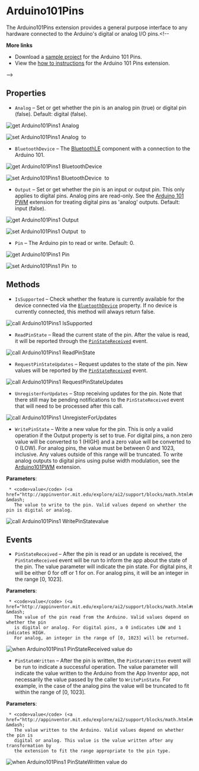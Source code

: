 # Arduino101Pins

The Arduino101Pins extension provides a general purpose interface to any hardware connected to the Arduino's digital or analog I/O pins.<!--<br>

<strong>More links</strong><ul><li>Download a <a href='http://iot.appinventor.mit.edu/assets/samples/Arduino101Pins.aia' target='_blank'>sample project</a> for the Arduino 101 Pins.</li><li>View the <a href='http://iot.appinventor.mit.edu/assets/howtos/MIT_App_Inventor_IoT_Pins.pdf' target='_blank'>how to instructions</a> for the Arduino 101 Pins extension.</li></ul>-->

## Properties

+ <a name="Analog"></a>`Analog` – Set or get whether the pin is an analog pin (true) or digital pin (false). Default: digital (false).


![get Arduino101Pins1 Analog ](blocks/Arduino101Pins.Analog_getter.svg)


![set Arduino101Pins1 Analog  to](blocks/Arduino101Pins.Analog_setter.svg)

+ <a name="BluetoothDevice"></a>`BluetoothDevice` – The <a href='http://iot.appinventor.mit.edu/#/bluetoothle/bluetoothleintro'>BluetoothLE</a> component with a connection to the Arduino 101.


![get Arduino101Pins1 BluetoothDevice ](blocks/Arduino101Pins.BluetoothDevice_getter.svg)


![set Arduino101Pins1 BluetoothDevice  to](blocks/Arduino101Pins.BluetoothDevice_setter.svg)

+ <a name="Output"></a>`Output` – Set or get whether the pin is an input or output pin. This only applies to digital pins. Analog pins are read-only. See the <a href="#/component/arduinopwm">Arduino 101 PWM</a> extension for treating digital pins as 'analog' outputs. Default: input (false).


![get Arduino101Pins1 Output ](blocks/Arduino101Pins.Output_getter.svg)


![set Arduino101Pins1 Output  to](blocks/Arduino101Pins.Output_setter.svg)

+ <a name="Pin"></a>`Pin` – The Arduino pin to read or write. Default: 0.


![get Arduino101Pins1 Pin ](blocks/Arduino101Pins.Pin_getter.svg)


![set Arduino101Pins1 Pin  to](blocks/Arduino101Pins.Pin_setter.svg)

## Methods

+ <a name="IsSupported"></a>`IsSupported` – Check whether the feature is currently available for the device connected via the
 <a href="#BluetoothDevice"><code>BluetoothDevice</code></a> property. If no device is currently
 connected, this method will always return false.

![call Arduino101Pins1 IsSupported](blocks/Arduino101Pins.IsSupported.svg)

+ <a name="ReadPinState"></a>`ReadPinState` – Read the current state of the pin. After the value is read, it will be reported through the
 <code><a href="#PinStateReceived">PinStateReceived</a></code> event.

![call Arduino101Pins1 ReadPinState](blocks/Arduino101Pins.ReadPinState.svg)

+ <a name="RequestPinStateUpdates"></a>`RequestPinStateUpdates` – Request updates to the state of the pin. New values will be reported by the
 <code><a href="#PinStateReceived">PinStateReceived</a></code>
 event.

![call Arduino101Pins1 RequestPinStateUpdates](blocks/Arduino101Pins.RequestPinStateUpdates.svg)

+ <a name="UnregisterForUpdates"></a>`UnregisterForUpdates` – Stop receiving updates for the pin. Note that there still may be pending notifications to the
 <code>PinStateReceived</code> event that will need to be processed after this call.

![call Arduino101Pins1 UnregisterForUpdates](blocks/Arduino101Pins.UnregisterForUpdates.svg)

+ <a name="WritePinState"></a>`WritePinState` – Write a new value for the pin. This is only a valid operation if the Output property is set
 to true. For digital pins, a non zero value will be converted to 1 (HIGH) and a zero value will
 be converted to 0 (LOW). For analog pins, the value must be between 0 and 1023, inclusive. Any
 values outside of this range will be truncated. To write analog outputs to digital pins using
 pulse width modulation, see the <a href="#/arduino101/arduinopwm">Arduino101PWM</a> extension.

 __Parameters__:

     * <code>value</code> (<a href="http://appinventor.mit.edu/explore/ai2/support/blocks/math.html#number">_number_</a>) &mdash;
       The value to write to the pin. Valid values depend on whether the pin is digital or analog.

![call Arduino101Pins1 WritePinStatevalue](blocks/Arduino101Pins.WritePinState.svg)

## Events

+ <a name="PinStateReceived"></a>`PinStateReceived` – After the pin is read or an update is received, the <code>PinStateReceived</code> event will
 be run to inform the app about the state of the pin. The value parameter will indicate the
 pin state. For digital pins, it will be either 0 for off or 1 for on. For analog pins, it will
 be an integer in the range [0, 1023].

 __Parameters__:

     * <code>value</code> (<a href="http://appinventor.mit.edu/explore/ai2/support/blocks/math.html#number">_number_</a>) &mdash;
       The value of the pin read from the Arduino. Valid values depend on whether the pin
       is digital or analog. For digital pins, a 0 indicates LOW and 1 indicates HIGH.
       For analog, an integer in the range of [0, 1023] will be returned.

![when Arduino101Pins1 PinStateReceived value do](blocks/Arduino101Pins.PinStateReceived.svg)

+ <a name="PinStateWritten"></a>`PinStateWritten` – After the pin is written, the <code>PinStateWritten</code> event will be run to indicate a
 successful operation. The value parameter will indicate the value written to the Arduino from
 the App Inventor app, not necessarily the value passed by the caller to
 <code>WritePinState</code>. For example, in the case of the analog pins the value will be
 truncated to fit within the range of [0, 1023].

 __Parameters__:

     * <code>value</code> (<a href="http://appinventor.mit.edu/explore/ai2/support/blocks/math.html#number">_number_</a>) &mdash;
       The value written to the Arduino. Valid values depend on whether the pin is
       digital or analog. This value is the value written after any transformation by
       the extension to fit the range appropriate to the pin type.

![when Arduino101Pins1 PinStateWritten value do](blocks/Arduino101Pins.PinStateWritten.svg)


